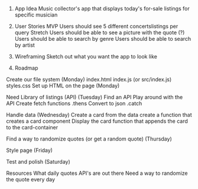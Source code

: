1. App Idea
Music collector's app that displays today's for-sale listings for specific musician 

2. User Stories
MVP
    Users should see 5 different concertslistings per query
Stretch
    Users should be able to see a picture with the quote (?)
    Users should be able to search by genre
    Users should be able to search by artist

3. Wireframing
    Sketch out what you want the app to look like

4. Roadmap

Create our file system (Monday)
    index.html
    index.js (or src/index.js)
    styles.css
    Set up HTML on the page (Monday)

Need Library of listings (API) (Tuesday)
    Find an API
    Play around with the API
    Create fetch functions
    .thens
    Convert to json
    .catch

Handle data (Wednesday)
    Create a card from the data
    create a function that creates a card component
    Display the card function that appends the card to the card-container

Find a way to randomize quotes (or get a random quote) (Thursday)

Style page (Friday)

Test and polish (Saturday)

Resources
What daily quotes API's are out there
Need a way to randomize the quote every day
